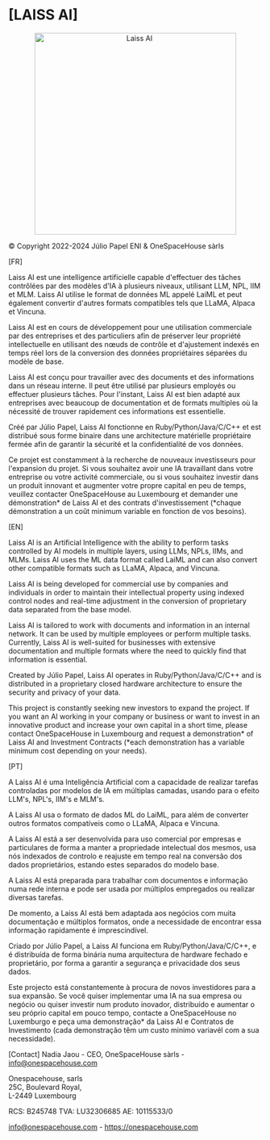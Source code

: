 # [LAISS AI]

<p align="center">
  <img src="assets/© Julio Papel - 20240125022758-3D.jpg" width="auto" height="400" alt="Laiss AI">
</p>

© Copyright 2022-2024 Júlio Papel ENI & OneSpaceHouse sàrls

[FR]

Laiss AI est une intelligence artificielle capable d'effectuer des tâches contrôlées par des modèles d'IA à plusieurs niveaux, utilisant LLM, NPL, IIM et MLM. Laiss AI utilise le format de données ML appelé LaiML et peut également convertir d'autres formats compatibles tels que LLaMA, Alpaca et Vincuna.

Laiss AI est en cours de développement pour une utilisation commerciale par des entreprises et des particuliers afin de préserver leur propriété intellectuelle en utilisant des nœuds de contrôle et d'ajustement indexés en temps réel lors de la conversion des données propriétaires séparées du modèle de base.

Laiss AI est conçu pour travailler avec des documents et des informations dans un réseau interne. Il peut être utilisé par plusieurs employés ou effectuer plusieurs tâches. Pour l'instant, Laiss AI est bien adapté aux entreprises avec beaucoup de documentation et de formats multiples où la nécessité de trouver rapidement ces informations est essentielle.

Créé par Júlio Papel, Laiss AI fonctionne en Ruby/Python/Java/C/C++ et est distribué sous forme binaire dans une architecture matérielle propriétaire fermée afin de garantir la sécurité et la confidentialité de vos données.

Ce projet est constamment à la recherche de nouveaux investisseurs pour l'expansion du projet. Si vous souhaitez avoir une IA travaillant dans votre entreprise ou votre activité commerciale, ou si vous souhaitez investir dans un produit innovant et augmenter votre propre capital en peu de temps, veuillez contacter OneSpaceHouse au Luxembourg et demander une démonstration* de Laiss AI et des contrats d'investissement (*chaque démonstration a un coût minimum variable en fonction de vos besoins).


[EN]

Laiss AI is an Artificial Intelligence with the ability to perform tasks controlled by AI models in multiple layers, using LLMs, NPLs, IIMs, and MLMs. Laiss AI uses the ML data format called LaiML and can also convert other compatible formats such as LLaMA, Alpaca, and Vincuna.

Laiss AI is being developed for commercial use by companies and individuals in order to maintain their intellectual property using indexed control nodes and real-time adjustment in the conversion of proprietary data separated from the base model.

Laiss AI is tailored to work with documents and information in an internal network. It can be used by multiple employees or perform multiple tasks. Currently, Laiss AI is well-suited for businesses with extensive documentation and multiple formats where the need to quickly find that information is essential.

Created by Júlio Papel, Laiss AI operates in Ruby/Python/Java/C/C++ and is distributed in a proprietary closed hardware architecture to ensure the security and privacy of your data.

This project is constantly seeking new investors to expand the project. If you want an AI working in your company or business or want to invest in an innovative product and increase your own capital in a short time, please contact OneSpaceHouse in Luxembourg and request a demonstration* of Laiss AI and Investment Contracts (*each demonstration has a variable minimum cost depending on your needs).

[PT]

A Laiss AI é uma Inteligência Artificial com a capacidade de realizar tarefas controladas por modelos de IA em múltiplas camadas, usando para o efeito LLM's, NPL's, IIM's e MLM's. 

A Laiss AI usa o formato de dados ML do LaiML, para além de converter outros formatos compatíveis como o LLaMA, Alpaca e Vincuna. 

A Laiss AI está a ser desenvolvida para uso comercial por empresas e particulares de forma a manter a propriedade intelectual dos mesmos, usa nós indexados de controlo e reajuste em tempo real na conversão dos dados proprietários, estando estes separados do modelo base. 

A Laiss AI está preparada para trabalhar com documentos e informação numa rede interna e pode ser usada por múltiplos empregados ou realizar diversas tarefas.

De momento, a Laiss AI está bem adaptada aos negócios com muita documentação e múltiplos formatos, onde a necessidade de encontrar essa informação rapidamente é imprescindível. 

Criado por Júlio Papel, a Laiss AI funciona em Ruby/Python/Java/C/C++, e é distribuída de forma binária numa arquitectura de hardware fechado e proprietário, por forma a garantir a segurança e privacidade dos seus dados.

Este projecto está constantemente à procura de novos investidores para a sua expansão. Se você quiser implementar uma IA na sua empresa ou negócio ou quiser investir num produto inovador, distribuído e aumentar o seu próprio capital em pouco tempo, contacte a OneSpaceHouse no Luxemburgo e peça uma demonstração* da Laiss AI e Contratos de Investimento (cada demonstração têm um custo minimo variavél com a sua necessidade).

[Contact]
Nadia Jaou  - CEO, OneSpaceHouse sàrls - info@onespacehouse.com

Onespacehouse, sarls  
25C, Boulevard Royal,  
L-2449 Luxembourg

RCS: B245748
TVA: LU32306685
AE: 10115533/0

info@onespacehouse.com   -   https://onespacehouse.com
